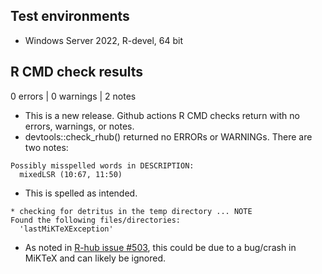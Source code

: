 ## Test environments

* Windows Server 2022, R-devel, 64 bit

## R CMD check results

0 errors | 0 warnings | 2 notes

* This is a new release. Github actions R CMD checks return with no errors, warnings, or notes.
* devtools::check_rhub() returned no ERRORs or WARNINGs. There are two notes:

```
Possibly misspelled words in DESCRIPTION:
  mixedLSR (10:67, 11:50)
```

* This is spelled as intended.

```
* checking for detritus in the temp directory ... NOTE
Found the following files/directories:
  'lastMiKTeXException'
```

* As noted in [R-hub issue #503](https://github.com/r-hub/rhub/issues/503), this could be due to a bug/crash in MiKTeX and can likely be ignored.



  
